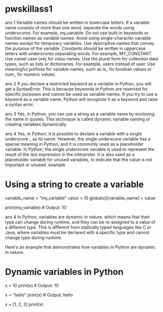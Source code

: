 # pwskillass1
ans 1 
Variable names should be written in lowercase letters.
If a variable name consists of more than one word, separate the words using underscores. For example, my_variable.
Do not use built-in keywords or function names as variable names.
Avoid using single-character variable names except for temporary variables.
Use descriptive names that convey the purpose of the variable.
Constants should be written in uppercase letters with underscores separating words. For example, MY_CONSTANT.
Use camel case only for class names.
Use the plural form for collection data types, such as lists or dictionaries. For example, users instead of user.
Use meaningful prefixes for variable names, such as is_ for boolean values or num_ for numeric values.


ans 2
If you declare a restricted keyword as a variable in Python, you will get a SyntaxError. This is because keywords in Python are reserved for specific purposes and cannot be used as variable names. If you try to use a keyword as a variable name, Python will recognize it as a keyword and raise a syntax error.



ans 3
Yes, in Python, you can use a string as a variable name by enclosing the name in quotes. This technique is called dynamic variable naming or creating variables dynamically.



ans 4
Yes, in Python, it is possible to declare a variable with a single underscore _ as its name. However, the single underscore variable has a special meaning in Python, and it is commonly used as a placeholder variable.
In Python, the single underscore variable is used to represent the result of the last expression in the interpreter. It is also used as a placeholder variable for unused variables, to indicate that the value is not important or unused.
example
# Using a string to create a variable
variable_name = "my_variable"
value = 10
globals()[variable_name] = value

print(my_variable) # Output: 10




ans 4
In Python, variables are dynamic in nature, which means that their type can change during runtime, and they can be re-assigned to a value of a different type. This is different from statically typed languages like C or Java, where variables must be declared with a specific type and cannot change type during runtime.

Here's an example that demonstrates how variables in Python are dynamic in nature:


# Dynamic variables in Python
x = 10
print(x) # Output: 10

x = "hello"
print(x) # Output: hello

x = [1, 2, 3]
print(x)
